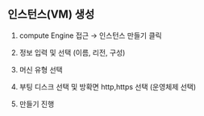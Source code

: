 
## 인스턴스(VM) 생성
  
  1. compute Engine 접근 → 인스턴스 만들기 클릭
  
  2. 정보 입력 및 선택 (이름, 리전, 구성)
      
  3. 머신 유형 선택 
      
  4. 부팅 디스크 선택 및 방확면 http,https 선택 (운영체제 선택)
          
  5. 만들기 진행
